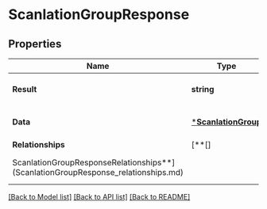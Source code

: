 # ScanlationGroupResponse

## Properties

Name | Type | Description | Notes
------------ | ------------- | ------------- | -------------
**Result** | **string** |  | [optional] [default to null]
**Data** | [***ScanlationGroup**](ScanlationGroup.md) |  | [optional] [default to null]
**Relationships** | [**[]
ScanlationGroupResponseRelationships**](ScanlationGroupResponse_relationships.md) |  | [optional] [default to null]

[[Back to Model list]](../README.md#documentation-for-models) [[Back to API list]](../README.md#documentation-for-api-endpoints) [[Back to README]](../README.md)


